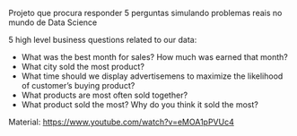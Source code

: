Projeto que procura responder 5 perguntas simulando problemas reais no mundo de Data Science

5 high level business questions related to our data:

- What was the best month for sales? How much was earned that month?
- What city sold the most product?
- What time should we display advertisemens to maximize the likelihood of customer’s buying product?
- What products are most often sold together?
- What product sold the most? Why do you think it sold the most?


Material: https://www.youtube.com/watch?v=eMOA1pPVUc4
